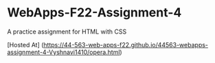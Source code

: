# WebApps-F22-Assignment-4
A practice assignment for HTML with CSS


[Hosted At] (https://44-563-web-apps-f22.github.io/44563-webapps-assignment-4-Vyshnavi1410/opera.html)
